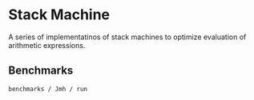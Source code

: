 # Stack Machine

A series of implementatinos of stack machines to optimize evaluation of arithmetic expressions.


## Benchmarks

`benchmarks / Jmh / run`

